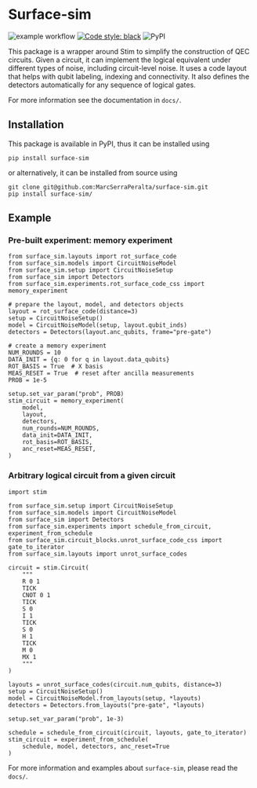 # Surface-sim

![example workflow](https://github.com/MarcSerraPeralta/surface-sim/actions/workflows/ci_pipeline.yaml/badge.svg)
[![Code style: black](https://img.shields.io/badge/code%20style-black-000000.svg)](https://github.com/psf/black)
![PyPI](https://img.shields.io/pypi/v/surface-sim?label=pypi%20package)


This package is a wrapper around Stim to simplify the construction of QEC circuits.
Given a circuit, it can implement the logical equivalent under different types of noise,
including circuit-level noise.
It uses a code layout that helps with qubit labeling, indexing and connectivity. 
It also defines the detectors automatically for any sequence of logical gates.

For more information see the documentation in `docs/`. 

## Installation

This package is available in PyPI, thus it can be installed using
```
pip install surface-sim
```

or alternatively, it can be installed from source using
```
git clone git@github.com:MarcSerraPeralta/surface-sim.git
pip install surface-sim/
```

## Example

### Pre-built experiment: memory experiment

```
from surface_sim.layouts import rot_surface_code
from surface_sim.models import CircuitNoiseModel
from surface_sim.setup import CircuitNoiseSetup
from surface_sim import Detectors
from surface_sim.experiments.rot_surface_code_css import memory_experiment

# prepare the layout, model, and detectors objects
layout = rot_surface_code(distance=3)
setup = CircuitNoiseSetup()
model = CircuitNoiseModel(setup, layout.qubit_inds)
detectors = Detectors(layout.anc_qubits, frame="pre-gate")

# create a memory experiment
NUM_ROUNDS = 10
DATA_INIT = {q: 0 for q in layout.data_qubits}
ROT_BASIS = True  # X basis
MEAS_RESET = True  # reset after ancilla measurements
PROB = 1e-5

setup.set_var_param("prob", PROB)
stim_circuit = memory_experiment(
    model,
    layout,
    detectors,
    num_rounds=NUM_ROUNDS,
    data_init=DATA_INIT,
    rot_basis=ROT_BASIS,
    anc_reset=MEAS_RESET,
)
```

### Arbitrary logical circuit from a given circuit

```
import stim

from surface_sim.setup import CircuitNoiseSetup
from surface_sim.models import CircuitNoiseModel
from surface_sim import Detectors
from surface_sim.experiments import schedule_from_circuit, experiment_from_schedule
from surface_sim.circuit_blocks.unrot_surface_code_css import gate_to_iterator
from surface_sim.layouts import unrot_surface_codes

circuit = stim.Circuit(
    """
    R 0 1
    TICK
    CNOT 0 1
    TICK
    S 0
    I 1
    TICK
    S 0
    H 1
    TICK
    M 0
    MX 1
    """
)

layouts = unrot_surface_codes(circuit.num_qubits, distance=3)
setup = CircuitNoiseSetup()
model = CircuitNoiseModel.from_layouts(setup, *layouts)
detectors = Detectors.from_layouts("pre-gate", *layouts)

setup.set_var_param("prob", 1e-3)

schedule = schedule_from_circuit(circuit, layouts, gate_to_iterator)
stim_circuit = experiment_from_schedule(
    schedule, model, detectors, anc_reset=True
)
```

For more information and examples about `surface-sim`, please read the `docs/`.

